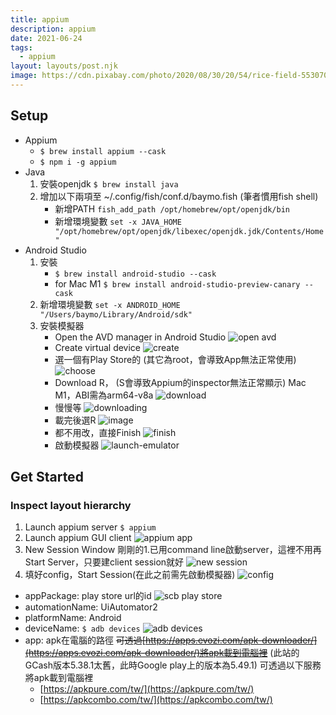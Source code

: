 ```yaml
---
title: appium
description: appium
date: 2021-06-24
tags:
  - appium
layout: layouts/post.njk
image: https://cdn.pixabay.com/photo/2020/08/30/20/54/rice-field-5530707_1280.jpg
---
```

## Setup
* Appium
  * ```$ brew install appium --cask```
  * ```$ npm i -g appium```
* Java
  1. 安裝openjdk 
      ```$ brew install java```
  2. 增加以下兩項至 ~/.config/fish/conf.d/baymo.fish (筆者慣用fish shell)
      * 新增PATH
      ```fish_add_path /opt/homebrew/opt/openjdk/bin```
      * 新增環境變數 
      ```set -x JAVA_HOME "/opt/homebrew/opt/openjdk/libexec/openjdk.jdk/Contents/Home"```
* Android Studio
  1. 安裝
      * ```$ brew install android-studio --cask```
      * for Mac M1
          ```$ brew install android-studio-preview-canary --cask```
  1. 新增環境變數
      ```set -x ANDROID_HOME "/Users/baymo/Library/Android/sdk"```
  1. 安裝模擬器
        * Open the AVD manager in Android Studio
            ![open avd](/img/android-emulator/open-avd.png "open the AVD manager")
        * Create virtual device
            ![create](/img/android-emulator/create.png "create")
        * 選一個有Play Store的 (其它為root，會導致App無法正常使用)
            ![choose](/img/android-emulator/choose.png "choose one with Play Store")
        * Download R， (S會導致Appium的inspector無法正常顯示)
            Mac M1，ABI需為arm64-v8a
            ![download](/img/android-emulator/download.png "R download")
        * 慢慢等
            ![downloading](/img/android-emulator/downloading.png "downloading")
        * 載完後選R
            ![image](/img/android-emulator/choose-image.png "image")
        * 都不用改，直接Finish
            ![finish](/img/android-emulator/finish.png "finish")
        * 啟動模擬器
            ![launch-emulator](/img/android-emulator/launch-emulator.png "launch-emulator")

## Get Started
### Inspect layout hierarchy
1. Launch appium server
  ```$ appium```
1. Launch appium GUI client
    ![appium app](/img/appium/appium-app.png "appium app")
1. New Session Window
    剛剛的1.已用command line啟動server，這裡不用再Start Server，只要建client session就好
    ![new session](/img/appium/launch.png "new session")
1. 填好config，Start Session(在此之前需先啟動模擬器)
    ![config](/img/appium/config.png "config")
  * appPackage: play store url的id
       ![scb play store](/img/appium/scb-play-store.png "scb play store")
  * automationName: UiAutomator2
  * platformName: Android
  * deviceName: 
        ```$ adb devices```
       ![adb devices](/img/appium/adb-devices.png "adb devices")
  * app: apk在電腦的路徑
      ~~可透過[https://apps.evozi.com/apk-downloader/](https://apps.evozi.com/apk-downloader/)將apk載到電腦裡~~ (此站的GCash版本5.38.1太舊，此時Google play上的版本為5.49.1)
      可透過以下服務將apk載到電腦裡
    * [https://apkpure.com/tw/](https://apkpure.com/tw/)
    * [https://apkcombo.com/tw/](https://apkcombo.com/tw/)
      
